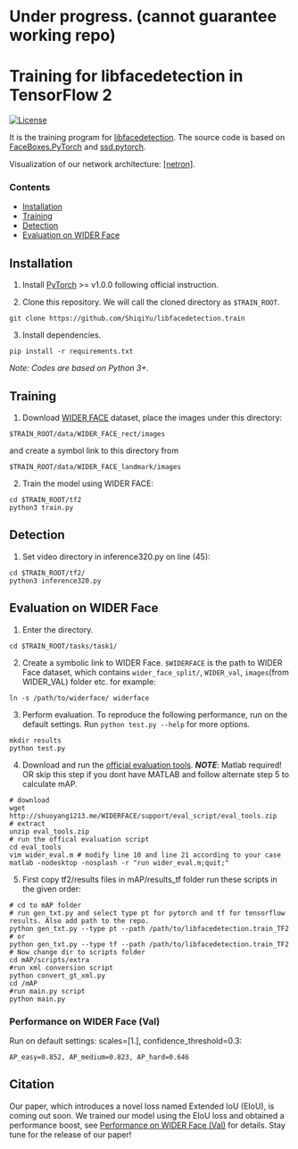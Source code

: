 # Under progress. (cannot guarantee working repo)
# Training for libfacedetection in TensorFlow 2

[![License](https://img.shields.io/badge/license-BSD-blue.svg)](LICENSE)

It is the training program for [libfacedetection](https://github.com/ShiqiYu/libfacedetection). The source code is based on [FaceBoxes.PyTorch](https://github.com/sfzhang15/FaceBoxes.PyTorch) and [ssd.pytorch](https://github.com/amdegroot/ssd.pytorch).

Visualization of our network architecture: [[netron]](https://netron.app/?url=https://raw.githubusercontent.com/ShiqiYu/libfacedetection.train/master/tasks/task1/onnx/YuFaceDetectNet.onnx).


### Contents
- [Installation](#installation)
- [Training](#training)
- [Detection](#detection)
- [Evaluation on WIDER Face](#evaluation-on-wider-face)


## Installation
1. Install [PyTorch](https://pytorch.org/) >= v1.0.0 following official instruction.

2. Clone this repository. We will call the cloned directory as `$TRAIN_ROOT`.
```Shell
git clone https://github.com/ShiqiYu/libfacedetection.train
```

3. Install dependencies.
```shell
pip install -r requirements.txt
```

_Note: Codes are based on Python 3+._

## Training
1. Download [WIDER FACE](http://mmlab.ie.cuhk.edu.hk/projects/WIDERFace/index.html) dataset, place the images under this directory:
  ```Shell
  $TRAIN_ROOT/data/WIDER_FACE_rect/images
  ```
  and create a symbol link to this directory from  
  ```Shell
  $TRAIN_ROOT/data/WIDER_FACE_landmark/images
  ```
2. Train the model using WIDER FACE:
  ```Shell
  cd $TRAIN_ROOT/tf2
  python3 train.py
  ```

## Detection
1. Set video directory in inference320.py on line (45):
```Shell
cd $TRAIN_ROOT/tf2/
python3 inference320.py 
```

## Evaluation on WIDER Face
1. Enter the directory.
```shell
cd $TRAIN_ROOT/tasks/task1/
```

2. Create a symbolic link to WIDER Face. `$WIDERFACE` is the path to WIDER Face dataset, which contains `wider_face_split/`, `WIDER_val`, `images`(from WIDER_VAL) folder  etc. for example:
```shell
ln -s /path/to/widerface/ widerface
```

3. Perform evaluation. To reproduce the following performance, run on the default settings. Run `python test.py --help` for more options.
```shell
mkdir results
python test.py
```

4. Download and run the [official evaluation tools](http://shuoyang1213.me/WIDERFACE/support/eval_script/eval_tools.zip). ***NOTE***: Matlab required! OR skip this step if you dont have MATLAB and follow alternate step 5 to calculate mAP. 
```shell
# download
wget http://shuoyang1213.me/WIDERFACE/support/eval_script/eval_tools.zip
# extract
unzip eval_tools.zip
# run the offical evaluation script
cd eval_tools
vim wider_eval.m # modify line 10 and line 21 according to your case
matlab -nodesktop -nosplash -r "run wider_eval.m;quit;"
```

5. First copy tf2/results files in mAP/results_tf folder run these scripts in the given order:
```shell
# cd to mAP folder
# run gen_txt.py and select type pt for pytorch and tf for tensorflow results. Also add path to the repo.
python gen_txt.py --type pt --path /path/to/libfacedetection.train_TF2
# or
python gen_txt.py --type tf --path /path/to/libfacedetection.train_TF2
# Now change dir to scripts folder
cd mAP/scripts/extra
#run xml conversion script
python convert_gt_xml.py
cd /mAP
#run main.py script
python main.py
```
### Performance on WIDER Face (Val)
Run on default settings: scales=[1.], confidence_threshold=0.3:
```
AP_easy=0.852, AP_medium=0.823, AP_hard=0.646
```

## Citation
Our paper, which introduces a novel loss named Extended IoU (EIoU), is coming out soon. We trained our model using the EIoU loss and obtained a performance boost, see [Performance on WIDER Face (Val)](#performance-on-wider-face-(val)) for details. Stay tune for the release of our paper!
